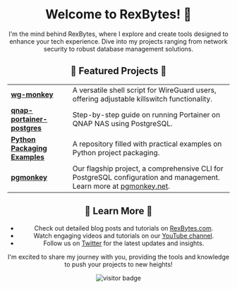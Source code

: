<h1 align="center">Welcome to RexBytes! 👋</h1>

<p align="center">I'm the mind behind RexBytes, where I explore and create tools designed to enhance your tech experience. Dive into my projects ranging from network security to robust database management solutions.</p>

<h2 align="center">🌟 Featured Projects 🌟</h2>
<table align="center">
  <tr>
    <td><strong><a href="https://github.com/RexBytes/wg-monkey">wg-monkey</a></strong></td>
    <td>A versatile shell script for WireGuard users, offering adjustable killswitch functionality.</td>
  </tr>
  <tr>
    <td><strong><a href="https://github.com/RexBytes/qnap-portainer-postgres">qnap-portainer-postgres</a></strong></td>
    <td>Step-by-step guide on running Portainer on QNAP NAS using PostgreSQL.</td>
  </tr>
  <tr>
    <td><strong><a href="https://github.com/RexBytes/python-packaging">Python Packaging Examples</a></strong></td>
    <td>A repository filled with practical examples on Python project packaging.</td>
  </tr>
  <tr>
    <td><strong><a href="https://github.com/RexBytes/pgmonkey">pgmonkey</a></strong></td>
    <td>Our flagship project, a comprehensive CLI for PostgreSQL configuration and management. Learn more at <a href="https://pgmonkey.net/">pgmonkey.net</a>.</td>
  </tr>
</table>

<h2 align="center">🔗 Learn More 🔗</h2>
<ul align="center">
  <li>Check out detailed blog posts and tutorials on <a href="https://rexbytes.com">RexBytes.com</a>.</li>
  <li>Watch engaging videos and tutorials on our <a href="https://www.youtube.com/@Rexbytesdotcom">YouTube channel</a>.</li>
  <li>Follow us on <a href="https://x.com/BytesRex">Twitter</a> for the latest updates and insights.</li>
</ul>

<p align="center">I'm excited to share my journey with you, providing the tools and knowledge to push your projects to new heights!</p>

<p align="center">
  <img src="https://visitor-badge.laobi.icu/badge?page_id=RexBytes.RexBytes" alt="visitor badge"/>
</p>

